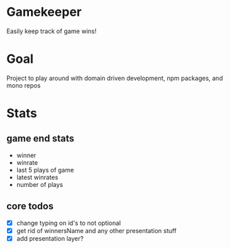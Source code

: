 # Gamekeeper

Easily keep track of game wins!

# Goal

Project to play around with domain driven development, npm packages, and mono repos


# Stats

## game end stats

- winner
- winrate
- last 5 plays of game
- latest winrates
- number of plays


## core todos

- [x] change typing on id's to not optional
- [x] get rid of winnersName and any other presentation stuff
- [x] add presentation layer?